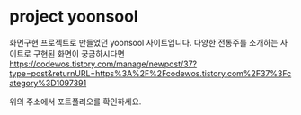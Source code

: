 # project yoonsool
화면구현 프로젝트로 만들었던 yoonsool 사이트입니다.
다양한 전통주를 소개하는 사이트로 구현된 화면이 궁금하시다면
https://codewos.tistory.com/manage/newpost/37?type=post&returnURL=https%3A%2F%2Fcodewos.tistory.com%2F37%3Fcategory%3D1097391

위의 주소에서 포트폴리오를 확인하세요.
